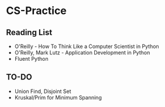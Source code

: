# CS-Practice

## Reading List
- O'Reilly - How To Think Like a Computer Scientist in Python
- O'Reilly, Mark Lutz - Application Development in Python
- Fluent Python

## TO-DO
- Union Find, Disjoint Set
- Kruskal/Prim for Minimum Spanning

